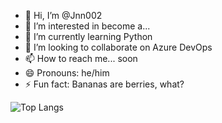- 👋 Hi, I’m @Jnn002
- 👀 I’m interested in become a...
- 🌱 I’m currently learning Python
- 💞️ I’m looking to collaborate on Azure DevOps
- 📫 How to reach me... soon
- 😄 Pronouns: he/him
- ⚡ Fun fact: Bananas are berries, what?

![Top Langs](https://github-readme-stats.vercel.app/api/top-langs/?username=Jnn002&layout=compact)

<!---
Jnn002/Jnn002 is a ✨ special ✨ repository because its `README.md` (this file) appears on your GitHub profile.
You can click the Preview link to take a look at your changes.
--->
